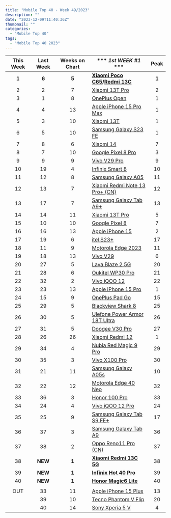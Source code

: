 ```yaml
---
title: "Mobile Top 40 - Week 49/2023"
description: ""
date: "2023-12-09T11:40:36Z"
thumbnail: ""
categories:
  - "Mobile Top 40"
tags:
  - "Mobile Top 40 2023"
---
```

<!--more-->
|**This Week**|**Last Week**|**Weeks on Chart**|*** *1st WEEK #1* ***|**Peak**|
|:----:|:----:|:----:|----|:----:|
|**1**|**6**|**5**|**[Xiaomi Poco C65](https://www.gsmarena.com/xiaomi_poco_c65-12684.php)/[Redmi 13C](https://www.gsmarena.com/xiaomi_redmi_13c-12689.php)**|**1**|
|2|2|7|[Xiaomi 13T Pro](https://www.gsmarena.com/xiaomi_13t_pro-12388.php)|2|
|3|1|8|[OnePlus Open](https://www.gsmarena.com/oneplus_open-12619.php)|1|
|4|4|13|[Apple iPhone 15 Pro Max](https://www.gsmarena.com/apple_iphone_15_pro_max-12548.php)|1|
|5|3|10|[Xiaomi 13T](https://www.gsmarena.com/xiaomi_13t-12389.php)|1|
|6|5|10|[Samsung Galaxy S23 FE](https://www.gsmarena.com/samsung_galaxy_s23_fe-12520.php)|1|
|7|8|6|[Xiaomi 14](https://www.gsmarena.com/xiaomi_14-12626.php)|7|
|8|7|10|[Google Pixel 8 Pro](https://www.gsmarena.com/google_pixel_8_pro-12545.php)|3|
|9|9|9|[Vivo V29 Pro](https://www.gsmarena.com/vivo_v29_pro-12608.php)|9|
|10|19|4|[Infinix Smart 8](https://www.gsmarena.com/infinix_smart_8-12642.php)|10|
|11|12|8|[Samsung Galaxy A05](https://www.gsmarena.com/samsung_galaxy_a05-12583.php)|11|
|12|13|7|[Xiaomi Redmi Note 13 Pro+ (CN)](https://www.gsmarena.com/xiaomi_redmi_note_13_pro+-12572.php)|12|
|13|17|7|[Samsung Galaxy Tab A9+](https://www.gsmarena.com/samsung_galaxy_tab_a9+-12617.php)|13|
|14|14|11|[Xiaomi 13T Pro](https://www.gsmarena.com/xiaomi_14_pro-12643.php)|5|
|15|10|10|[Google Pixel 8](https://www.gsmarena.com/google_pixel_8-12546.php)|7|
|16|16|13|[Apple iPhone 15](https://www.gsmarena.com/apple_iphone_15-12559.php)|2|
|17|19|6|[itel S23+](https://www.gsmarena.com/itel_s23+-12571.php)|17|
|18|11|9|[Motorola Edge 2023](https://www.gsmarena.com/motorola_edge_(2023)-12620.php)|11|
|19|18|13|[Vivo V29](https://www.gsmarena.com/vivo_v29-12461.php)|6|
|20|27|5|[Lava Blaze 2 5G](https://www.gsmarena.com/lava_blaze_2_5g-12668.php)|20|
|21|28|6|[Oukitel WP30 Pro](https://www.gsmarena.com/oukitel_wp30_pro-12669.php)|21|
|22|32|2|[Vivo iQOO 12](https://www.gsmarena.com/vivo_iqoo_12-12691.php)|22|
|23|23|13|[Apple iPhone 15 Pro](https://www.gsmarena.com/apple_iphone_15_pro-12557.php)|1|
|24|15|9|[OnePlus Pad Go](https://www.gsmarena.com/oneplus_pad_go-12614.php)|15|
|25|29|5|[Blackview Shark 8](https://www.gsmarena.com/blackview_shark_8-12680.php)|25|
|26|30|5|[Ulefone Power Armor 18T Ultra](https://www.gsmarena.com/ulefone_power_armor_18t_ultra-12686.php)|26|
|27|31|5|[Doogee V30 Pro](https://www.gsmarena.com/doogee_v30_pro-12634.php)|27|
|28|26|26|[Xiaomi Redmi 12](https://www.gsmarena.com/xiaomi_redmi_12-12328.php)|1|
|29|34|4|[Nubia Red Magic 9 Pro](https://www.gsmarena.com/zte_nubia_red_magic_9_pro-12709.php)|29|
|30|35|3|[Vivo X100 Pro](https://www.gsmarena.com/vivo_x100_pro-12694.php)|30|
|31|21|11|[Samsung Galaxy A05s](https://www.gsmarena.com/samsung_galaxy_a05s-12584.php)|10|
|32|22|12|[Motorola Edge 40 Neo](https://www.gsmarena.com/motorola_edge_40_neo-12467.php)|32|
|33|36|3|[Honor 100 Pro](https://www.gsmarena.com/honor_100_pro-12699.php)|33|
|34|24|4|[Vivo iQOO 12 Pro](https://www.gsmarena.com/vivo_iqoo_12_pro-12690.php)|24|
|35|25|9|[Samsung Galaxy Tab S9 FE+](https://www.gsmarena.com/samsung_galaxy_tab_s9_fe+-12609.php)|17|
|36|37|3|[Samsung Galaxy Tab A9](https://www.gsmarena.com/samsung_galaxy_tab_a9-12616.php)|36|
|37|38|2|[Oppo Reno11 Pro (CN)](https://www.gsmarena.com/oppo_reno11_pro_(china)-12706.php)|37|
|38|**NEW**|**1**|**[Xiaomi Redmi 13C 5G](https://www.gsmarena.com/xiaomi_redmi_13c_5g-12726.php)**|38|
|39|**NEW**|**1**|**[Infinix Hot 40 Pro](https://www.gsmarena.com/infinix_hot_40_pro-12733.php)**|39|
|40|**NEW**|**1**|**[Honor Magic6 Lite](https://www.gsmarena.com/honor_magic6_lite-12730.php)**|40|
||||||
|OUT|33|11|[Apple iPhone 15 Plus](https://www.gsmarena.com/apple_iphone_15_plus-12558.php)|13|
||39|10|[Tecno Phantom V Flip](https://www.gsmarena.com/tecno_phantom_v_flip-12580.php)|20|
||40|14|[Sony Xperia 5 V](https://www.gsmarena.com/sony_xperia_5_v-12534.php)|4|